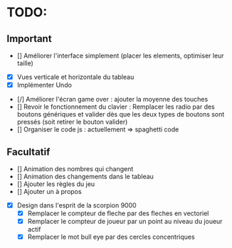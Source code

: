 # TODO:

## Important
* [] Améliorer l'interface simplement (placer les elements, optimiser leur taille)
* [X] Vues verticale et horizontale du tableau
* [X] Implémenter Undo
* [/] Améliorer l'écran game over : ajouter la moyenne des touches
* [] Revoir le fonctionnement du clavier : Remplacer les radio par des boutons génériques et valider dès que les deux types de boutons sont pressés (soit retirer le bouton valider)
* [] Organiser le code js : actuellement => spaghetti code

## Facultatif
* [] Animation des nombres qui changent
* [] Animation des changements dans le tableau
* [] Ajouter les règles du jeu
* [] Ajouter un à propos
* [X] Design dans l'esprit de la scorpion 9000
    * [X] Remplacer le compteur de fleche par des fleches en vectoriel
    * [X] Remplacer le compteur de joueur par un point au niveau du joueur actif
    * [X] Remplacer le mot bull eye par des cercles concentriques
